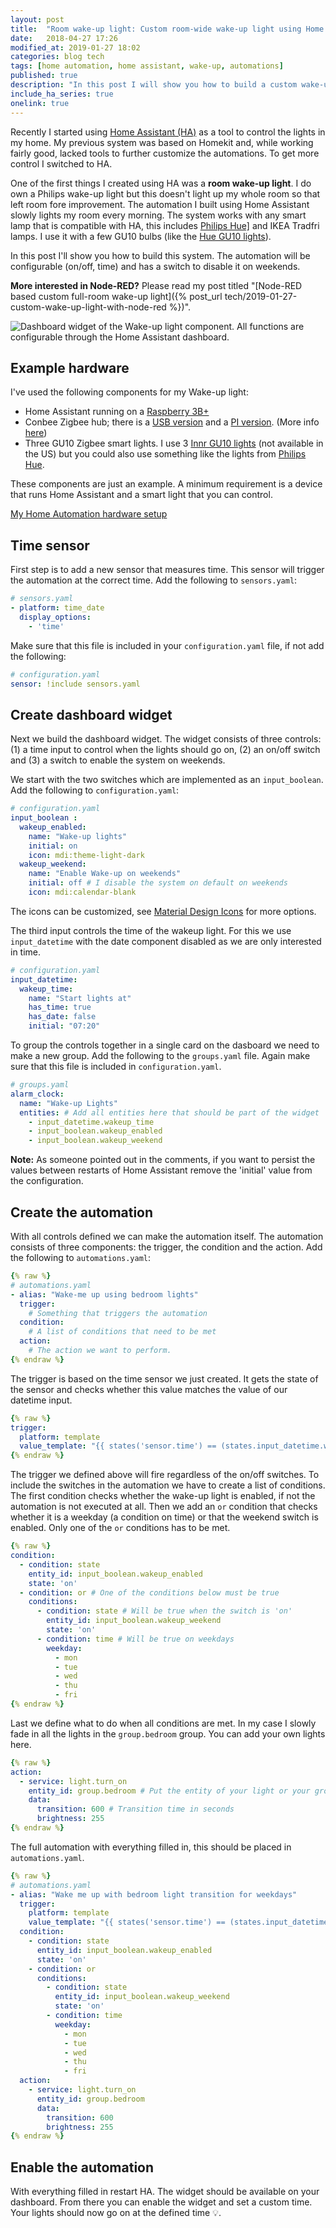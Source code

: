 ```yaml
---
layout: post
title:  "Room wake-up light: Custom room-wide wake-up light using Home Assistant"
date:   2018-04-27 17:26
modified_at: 2019-01-27 18:02
categories: blog tech
tags: [home automation, home assistant, wake-up, automations]
published: true
description: "In this post I will show you how to build a custom wake-up light system. The automation will be configurable (on/off, time) and has a switch to disable it on weekends."
include_ha_series: true
onelink: true
---
```


Recently I started using [Home Assistant (HA)](https://www.home-assistant.io/) as a tool to control the lights in my home. My previous system was based on Homekit and, while working fairly good, lacked tools to further customize the automations. To get more control I switched to HA.

One of the first things I created using HA was a **room wake-up light**. I do own a Philips wake-up light but this doesn't light up my whole room so that left room fore improvement. The automation I built using Home Assistant slowly lights my room every morning. The system works with any smart lamp that is compatible with HA, this includes <a rel="nofollow" href="https://amzn.to/2WmWJNy">Philips Hue]</a> and IKEA Tradfri lamps. I use it with a few GU10 bulbs (like the <a rel="nofollow" href="https://amzn.to/2W0NouR">Hue GU10 lights</a>).

In this post I'll show you how to build this system. The automation will be configurable (on/off, time) and has a switch to disable it on weekends.

**More interested in Node-RED?** Please read my post titled "[Node-RED based custom full-room wake-up light]({% post_url tech/2019-01-27-custom-wake-up-light-with-node-red %})".

![Dashboard widget of the Wake-up light component. All functions are configurable through the Home Assistant dashboard.](/assets/images/ha/ha-wake-up-lights.png)



## Example hardware

I've used the following components for my Wake-up light:

- Home Assistant running on a <a rel="nofollow" href="https://amzn.to/2sKF2Kq">Raspberry 3B+</a>
- Conbee Zigbee hub; there is a <a rel="nofollow" href="https://amzn.to/2Tov8cQ">USB version</a> and a <a rel="nofollow" href="https://amzn.to/2sPKzzm">PI version</a>. (More info [here](https://github.com/dresden-elektronik/deconz-rest-plugin))
- Three GU10 Zigbee smart lights. I use 3 [Innr GU10 lights](https://amzn.to/2CNPwgy) (not available in the US) but you could also use something like the lights from [Philips Hue](https://amzn.to/2W0NouR).

These components are just an example. A minimum requirement is a device that runs Home Assistant and a smart light that you can control.

<a class="btn btn-info" href="{% post_url /tech/2019-02-04-home-assistant-smart-home-hardware-setup %}">My Home Automation hardware setup</a>

## Time sensor

First step is to add a new sensor that measures time. This sensor will trigger the automation at the correct time. Add the following to `sensors.yaml`:

```yaml
# sensors.yaml
- platform: time_date
  display_options:
    - 'time'
```

Make sure that this file is included in your `configuration.yaml` file, if not add the following:

```yaml
# configuration.yaml
sensor: !include sensors.yaml
```

## Create dashboard widget

Next we build the dashboard widget. The widget consists of three controls: (1) a time input to control when the lights should go on, (2) an on/off switch and (3) a switch to enable the system on weekends.

We start with the two switches which are implemented as an `input_boolean`. Add the following to `configuration.yaml`:

```yaml
# configuration.yaml
input_boolean :
  wakeup_enabled:
    name: "Wake-up lights"
    initial: on
    icon: mdi:theme-light-dark
  wakeup_weekend:
    name: "Enable Wake-up on weekends"
    initial: off # I disable the system on default on weekends
    icon: mdi:calendar-blank
```

The icons can be customized, see [Material Design Icons](https://materialdesignicons.com/) for more options.

The third input controls the time of the wakeup light. For this we use `input_datetime` with the date component disabled as we are only interested in time.

```yaml
# configuration.yaml
input_datetime:
  wakeup_time:
    name: "Start lights at"
    has_time: true
    has_date: false
    initial: "07:20"
```

To group the controls together in a single card on the dasboard we need to make a new group. Add the following to the `groups.yaml` file. Again make sure that this file is included in `configuration.yaml`.

```yaml
# groups.yaml
alarm_clock:
  name: "Wake-up Lights"
  entities: # Add all entities here that should be part of the widget
    - input_datetime.wakeup_time
    - input_boolean.wakeup_enabled
    - input_boolean.wakeup_weekend
```

**Note:** As someone pointed out in the comments, if you want to persist the values between restarts of Home Assistant remove the 'initial' value from the configuration.

## Create the automation

With all controls defined we can make the automation itself. The automation consists of three components: the trigger, the condition and the action. Add the following to `automations.yaml`:

```yaml
{% raw %}
# automations.yaml
- alias: "Wake-me up using bedroom lights"
  trigger:
    # Something that triggers the automation
  condition:
    # A list of conditions that need to be met
  action:
    # The action we want to perform.
{% endraw %}
```

The trigger is based on the time sensor we just created. It gets the state of the sensor and checks whether this value matches the value of our datetime input.

```yaml
{% raw %}
trigger:
  platform: template
  value_template: "{{ states('sensor.time') == (states.input_datetime.wakeup_time.attributes.timestamp | int | timestamp_custom('%H:%M', False)) }}"
{% endraw %}
```

The trigger we defined above will fire regardless of the on/off switches. To include the switches in the automation we have to create a list of conditions. The first condition checks whether the wake-up light is enabled, if not the automation is not executed at all. Then we add an `or` condition that checks whether it is a weekday (a condition on time) or that the weekend switch is enabled. Only one of the `or` conditions has to be met.

```yaml
{% raw %}
condition:
  - condition: state
    entity_id: input_boolean.wakeup_enabled
    state: 'on'
  - condition: or # One of the conditions below must be true
    conditions:
      - condition: state # Will be true when the switch is 'on'
        entity_id: input_boolean.wakeup_weekend
        state: 'on'
      - condition: time # Will be true on weekdays
        weekday:
          - mon
          - tue
          - wed
          - thu
          - fri
{% endraw %}
```

Last we define what to do when all conditions are met. In my case I slowly fade in all the lights in the `group.bedroom` group. You can add your own lights here.

```yaml
{% raw %}
action:
  - service: light.turn_on
    entity_id: group.bedroom # Put the entity of your light or your group here
    data:
      transition: 600 # Transition time in seconds
      brightness: 255
{% endraw %}
```

The full automation with everything filled in, this should be placed in `automations.yaml`.

```yaml
{% raw %}
# automations.yaml
- alias: "Wake me up with bedroom light transition for weekdays"
  trigger:
    platform: template
    value_template: "{{ states('sensor.time') == (states.input_datetime.wakeup_time.attributes.timestamp | int | timestamp_custom('%H:%M', False)) }}"
  condition:
    - condition: state
      entity_id: input_boolean.wakeup_enabled
      state: 'on'
    - condition: or
      conditions:
        - condition: state
          entity_id: input_boolean.wakeup_weekend
          state: 'on'
        - condition: time
          weekday:
            - mon
            - tue
            - wed
            - thu
            - fri
  action:
    - service: light.turn_on
      entity_id: group.bedroom
      data:
        transition: 600
        brightness: 255
{% endraw %}
```

## Enable the automation

With everything filled in restart HA. The widget should be available on your dashboard. From there you can enable the widget and set a custom time. Your lights should now go on at the defined time 💡.
